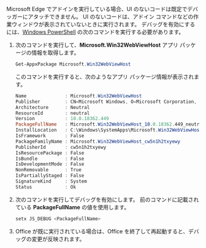 Microsoft Edge でアドインを実行している場合、UI のないコードは既定でデバッガーにアタッチできません。
UI のないコードは、アドイン コマンドなどの作業ウィンドウが表示されていないときに実行されます。 デバッグを有効にするには、[Windows PowerShell](/powershell/scripting/getting-started/getting-started-with-windows-powershell) の次のコマンドを実行する必要があります。

1. 次のコマンドを実行して、**Microsoft.Win32WebViewHost** アプリ パッケージの情報を取得します。
    
    ```powershell
    Get-AppxPackage Microsoft.Win32WebViewHost
    ```
    
    このコマンドを実行すると、次のようなアプリ パッケージ情報が表示されます。
    
    ```powershell
    Name              : Microsoft.Win32WebViewHost
    Publisher         : CN=Microsoft Windows, O=Microsoft Corporation, L=Redmond, S=Washington, C=US
    Architecture      : Neutral
    ResourceId        : neutral
    Version           : 10.0.18362.449
    PackageFullName   : Microsoft.Win32WebViewHost_10.0.18362.449_neutral_neutral_cw5n1h2txyewy
    InstallLocation   : C:\Windows\SystemApps\Microsoft.Win32WebViewHost_cw5n1h2txyewy
    IsFramework       : False
    PackageFamilyName : Microsoft.Win32WebViewHost_cw5n1h2txyewy
    PublisherId       : cw5n1h2txyewy
    IsResourcePackage : False
    IsBundle          : False
    IsDevelopmentMode : False
    NonRemovable      : True
    IsPartiallyStaged : False
    SignatureKind     : System
    Status            : Ok
    ```
    
2. 次のコマンドを実行してデバッグを有効にします。 前のコマンドに記載されている **PackageFullName** の値を使用します。
    
    ```powershell
    setx JS_DEBUG <PackageFullName>
    ```
    
3. Office が既に実行されている場合は、Office を終了して再起動すると、デバッグの変更が反映されます。